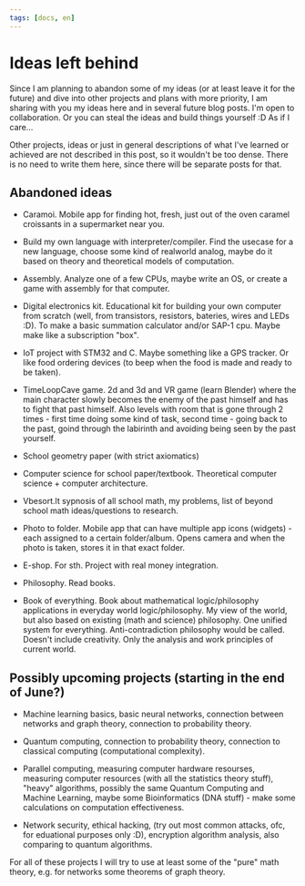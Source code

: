 ```yaml
---
tags: [docs, en]
---
```


# Ideas left behind

Since I am planning to abandon some of my ideas (or at least leave it for the future) and dive into other projects and plans with more priority, <!-- truncate --> I am sharing with you my ideas here and in several future blog posts. I'm open to collaboration. Or you can steal the ideas and build things yourself :D As if I care...

Other projects, ideas or just in general descriptions of what I've learned or achieved are not described in this post, so it wouldn't be too dense. There is no need to write them here, since there will be separate posts for that.

## Abandoned ideas

- Caramoi. Mobile app for finding hot, fresh, just out of the oven caramel croissants in a supermarket near you.

- Build my own language with interpreter/compiler. Find the usecase for a new language, choose some kind of realworld analog, maybe do it based on theory and theoretical models of computation.

- Assembly. Analyze one of a few CPUs, maybe write an OS, or create a game with assembly for that computer.

- Digital electronics kit. Educational kit for building your own computer from scratch (well, from transistors, resistors, bateries, wires and LEDs :D). To make a basic summation calculator and/or SAP-1 cpu. Maybe make like a subscription "box".

- IoT project with STM32 and C. Maybe something like a GPS tracker. Or like food ordering devices (to beep when the food is made and ready to be taken).

- TimeLoopCave game. 2d and 3d and VR game (learn Blender) where the main character slowly becomes the enemy of the past himself and has to fight that past himself. Also levels with room that is gone through 2 times - first time doing some kind of task, second time - going back to the past, goind through the labirinth and avoiding being seen by the past yourself.

- School geometry paper (with strict axiomatics)

- Computer science for school paper/textbook. Theoretical computer science + computer architecture.

- Vbesort.lt sypnosis of all school math, my problems, list of beyond school math ideas/questions to research.

- Photo to folder. Mobile app that can have multiple app icons (widgets) - each assigned to a certain folder/album. Opens camera and when the photo is taken, stores it in that exact folder.

- E-shop. For sth. Project with real money integration.

- Philosophy. Read books.

- Book of everything. Book about mathematical logic/philosophy applications in everyday world logic/philosophy. My view of the world, but also based on existing (math and science) philosophy. One unified system for everything. Anti-contradiction philosophy would be called. Doesn't include creativity. Only the analysis and work principles of current world.

## Possibly upcoming projects (starting in the end of June?)

- Machine learning basics, basic neural networks, connection between networks and graph theory, connection to probability theory.

- Quantum computing, connection to probability theory, connection to classical computing (computational complexity).

- Parallel computing, measuring computer hardware resourses, measuring computer resources (with all the statistics theory stuff), "heavy" algorithms, possibly the same Quantum Computing and Machine Learning, maybe some Bioinformatics (DNA stuff) - make some calculations on computation effectiveness.

- Network security, ethical hacking, (try out most common attacks, ofc, for eduational purposes only :D), encryption algorithm analysis, also comparing to quantum algorithms.

For all of these projects I will try to use at least some of the "pure" math theory, e.g. for networks some theorems of graph theory.
